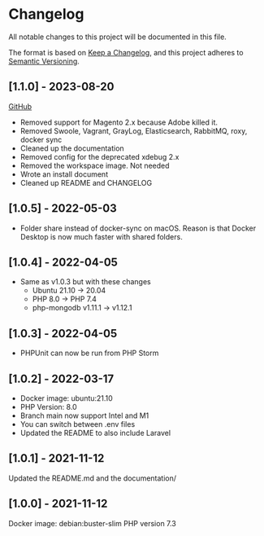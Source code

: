 # Changelog

All notable changes to this project will be documented in this file.

The format is based on [Keep a Changelog](https://keepachangelog.com/en/1.0.0/),
and this project adheres to [Semantic Versioning](https://semver.org/spec/v2.0.0.html).

## [1.1.0] - 2023-08-20
[GitHub](https://github.com/peterlembke/rox/releases/tag/v1.1.0)

* Removed support for Magento 2.x because Adobe killed it. 
* Removed Swoole, Vagrant, GrayLog, Elasticsearch, RabbitMQ, roxy, docker sync
* Cleaned up the documentation
* Removed config for the deprecated xdebug 2.x
* Removed the workspace image. Not needed
* Wrote an install document
* Cleaned up README and CHANGELOG

## [1.0.5] - 2022-05-03

* Folder share instead of docker-sync on macOS. Reason is that Docker Desktop is now much faster with shared folders.

## [1.0.4] - 2022-04-05

* Same as v1.0.3 but with these changes
  * Ubuntu 21.10 -> 20.04
  * PHP 8.0 -> PHP 7.4
  * php-mongodb v1.11.1 -> v1.12.1

## [1.0.3] - 2022-04-05

* PHPUnit can now be run from PHP Storm

## [1.0.2] - 2022-03-17

* Docker image: ubuntu:21.10
* PHP Version: 8.0
* Branch main now support Intel and M1
* You can switch between .env files
* Updated the README to also include Laravel

## [1.0.1] - 2021-11-12

Updated the README.md and the documentation/

## [1.0.0] - 2021-11-12

Docker image: debian:buster-slim
PHP version 7.3
